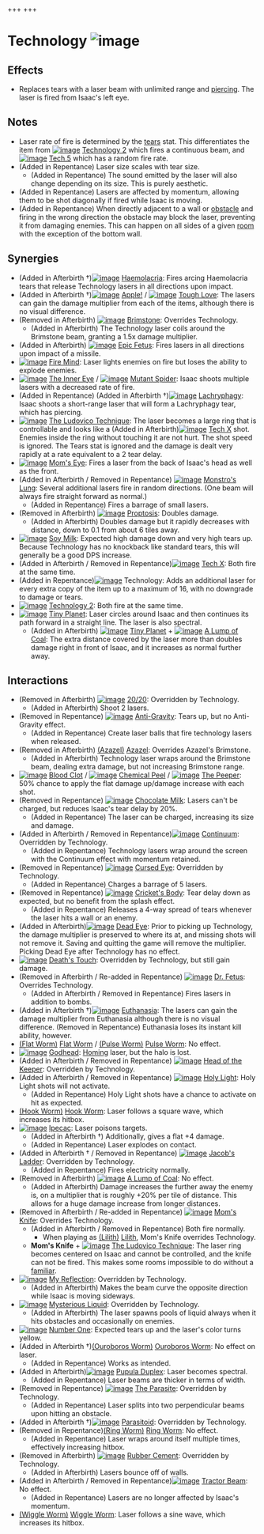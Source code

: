 +++
+++

 # Technology ![image](/image/Technology.png) 

Effects
---------


* Replaces tears with a laser beam with unlimited range and [piercing](/wiki/Piercing_tears "Piercing tears"). The laser is fired from Isaac's left eye.


Notes
-------


* Laser rate of fire is determined by the [tears](/wiki/Tears "Tears") stat. This differentiates the item from [![image](/image/Technology_2.png)](/wiki/Technology_2 "Technology 2") [Technology 2](/wiki/Technology_2 "Technology 2") which fires a continuous beam, and [![image](/image/Tech.5.png)](/wiki/Tech.5 "Tech.5") [Tech.5](/wiki/Tech.5 "Tech.5") which has a random fire rate.
* (Added in Repentance) Laser size scales with tear size.
	+ (Added in Repentance) The sound emitted by the laser will also change depending on its size. This is purely aesthetic.
* (Added in Repentance) Lasers are affected by momentum, allowing them to be shot diagonally if fired while Isaac is moving.
* (Added in Repentance) When directly adjacent to a wall or [obstacle](/wiki/Obstacles "Obstacles") and firing in the wrong direction the obstacle may block the laser, preventing it from damaging enemies. This can happen on all sides of a given [room](/wiki/Rooms "Rooms") with the exception of the bottom wall.


Synergies
-----------


* (Added in Afterbirth †)[![image](/image/Haemolacria.png)](/wiki/Haemolacria "Haemolacria") [Haemolacria](/wiki/Haemolacria "Haemolacria"): Fires arcing Haemolacria tears that release Technology lasers in all directions upon impact.
* (Added in Afterbirth †)[![image](/image/Apple!.png)](/wiki/Apple! "Apple!") [Apple!](/wiki/Apple! "Apple!") / [![image](/image/Tough_Love.png)](/wiki/Tough_Love "Tough Love") [Tough Love](/wiki/Tough_Love "Tough Love"): The lasers can gain the damage multiplier from each of the items, although there is no visual difference.
* (Removed in Afterbirth) [![image](/image/Brimstone.png)](/wiki/Brimstone "Brimstone") [Brimstone](/wiki/Brimstone "Brimstone"): Overrides Technology.
	+ (Added in Afterbirth) The Technology laser coils around the Brimstone beam, granting a 1.5x damage multiplier.
* (Added in Afterbirth) [![image](/image/Epic_Fetus.png)](/wiki/Epic_Fetus "Epic Fetus") [Epic Fetus](/wiki/Epic_Fetus "Epic Fetus"): Fires lasers in all directions upon impact of a missile.
* [![image](/image/Fire_Mind.png)](/wiki/Fire_Mind "Fire Mind") [Fire Mind](/wiki/Fire_Mind "Fire Mind"): Laser lights enemies on fire but loses the ability to explode enemies.
* [![image](/image/The_Inner_Eye.png)](/wiki/The_Inner_Eye "The Inner Eye") [The Inner Eye](/wiki/The_Inner_Eye "The Inner Eye") / [![image](/image/Mutant_Spider.png)](/wiki/Mutant_Spider "Mutant Spider") [Mutant Spider](/wiki/Mutant_Spider "Mutant Spider"): Isaac shoots multiple lasers with a decreased rate of fire.
* (Added in Repentance) (Added in Afterbirth †)[![image](/image/Lachryphagy.png)](/wiki/Lachryphagy "Lachryphagy") [Lachryphagy](/wiki/Lachryphagy "Lachryphagy"): Isaac shoots a short-range laser that will form a Lachryphagy tear, which has piercing.
* [![image](/image/The_Ludovico_Technique.png)](/wiki/The_Ludovico_Technique "The Ludovico Technique") [The Ludovico Technique](/wiki/The_Ludovico_Technique "The Ludovico Technique"): The laser becomes a large ring that is controllable and looks like a (Added in Afterbirth)[![image](/image/Tech_X.png)](/wiki/Tech_X "Tech X") [Tech X](/wiki/Tech_X "Tech X") shot. Enemies inside the ring without touching it are not hurt. The shot speed is ignored. The Tears stat is ignored and the damage is dealt very rapidly at a rate equivalent to a 2 tear delay.
* [![image](/image/Mom%27s_Eye.png)](/wiki/Mom%27s_Eye "Mom's Eye") [Mom's Eye](/wiki/Mom%27s_Eye "Mom's Eye"): Fires a laser from the back of Isaac's head as well as the front.
* (Added in Afterbirth / Removed in Repentance) [![image](/image/Monstro%27s_Lung.png)](/wiki/Monstro%27s_Lung "Monstro's Lung") [Monstro's Lung](/wiki/Monstro%27s_Lung "Monstro's Lung"): Several additional lasers fire in random directions. (One beam will always fire straight forward as normal.)
	+ (Added in Repentance) Fires a barrage of small lasers.
* (Removed in Afterbirth) [![image](/image/Proptosis.png)](/wiki/Proptosis "Proptosis") [Proptosis](/wiki/Proptosis "Proptosis"): Doubles damage.
	+ (Added in Afterbirth) Doubles damage but it rapidly decreases with distance, down to 0.1 from about 6 tiles away.
* [![image](/image/Soy_Milk.png)](/wiki/Soy_Milk "Soy Milk") [Soy Milk](/wiki/Soy_Milk "Soy Milk"): Expected high damage down and very high tears up. Because Technology has no knockback like standard tears, this will generally be a good DPS increase.
* (Added in Afterbirth / Removed in Repentance)[![image](/image/Tech_X.png)](/wiki/Tech_X "Tech X") [Tech X](/wiki/Tech_X "Tech X"): Both fire at the same time.
* (Added in Repentance)[![image](/image/Technology.png)](/wiki/Technology "Technology") Technology: Adds an additional laser for every extra copy of the item up to a maximum of 16, with no downgrade to damage or tears.
* [![image](/image/Technology_2.png)](/wiki/Technology_2 "Technology 2") [Technology 2](/wiki/Technology_2 "Technology 2"): Both fire at the same time.
* [![image](/image/Tiny_Planet.png)](/wiki/Tiny_Planet "Tiny Planet") [Tiny Planet](/wiki/Tiny_Planet "Tiny Planet"): Laser circles around Isaac and then continues its path forward in a straight line. The laser is also spectral.
	+ (Added in Afterbirth) [![image](/image/Tiny_Planet.png)](/wiki/Tiny_Planet "Tiny Planet") [Tiny Planet](/wiki/Tiny_Planet "Tiny Planet") + [![image](/image/A_Lump_of_Coal.png)](/wiki/A_Lump_of_Coal "A Lump of Coal") [A Lump of Coal](/wiki/A_Lump_of_Coal "A Lump of Coal"): The extra distance covered by the laser more than doubles damage right in front of Isaac, and it increases as normal further away.


Interactions
--------------


* (Removed in Afterbirth) [![image](/image/20/20.png)](/wiki/20/20 "20/20") [20/20](/wiki/20/20 "20/20"): Overridden by Technology.
	+ (Added in Afterbirth) Shoot 2 lasers.
* (Removed in Repentance) [![image](/image/Anti-Gravity.png)](/wiki/Anti-Gravity "Anti-Gravity") [Anti-Gravity](/wiki/Anti-Gravity "Anti-Gravity"): Tears up, but no Anti-Gravity effect.
	+ (Added in Repentance) Create laser balls that fire technology lasers when released.
* (Removed in Afterbirth)  [(Azazel)](/wiki/Azazel "Azazel") [Azazel](/wiki/Azazel "Azazel"): Overrides Azazel's Brimstone.
	+ (Added in Afterbirth) Technology laser wraps around the Brimstone beam, dealing extra damage, but not increasing Brimstone range.
* [![image](/image/Blood_Clot.png)](/wiki/Blood_Clot "Blood Clot") [Blood Clot](/wiki/Blood_Clot "Blood Clot") / [![image](/image/Chemical_Peel.png)](/wiki/Chemical_Peel "Chemical Peel") [Chemical Peel](/wiki/Chemical_Peel "Chemical Peel") / [![image](/image/The_Peeper.png)](/wiki/The_Peeper "The Peeper") [The Peeper](/wiki/The_Peeper "The Peeper"): 50% chance to apply the flat damage up/damage increase with each shot.
* (Removed in Repentance) [![image](/image/Chocolate_Milk.png)](/wiki/Chocolate_Milk "Chocolate Milk") [Chocolate Milk](/wiki/Chocolate_Milk "Chocolate Milk"): Lasers can't be charged, but reduces Isaac's tear delay by 20%.
	+ (Added in Repentance) The laser can be charged, increasing its size and damage.
* (Added in Afterbirth / Removed in Repentance)[![image](/image/Continuum.png)](/wiki/Continuum "Continuum") [Continuum](/wiki/Continuum "Continuum"): Overridden by Technology.
	+ (Added in Repentance) Technology lasers wrap around the screen with the Continuum effect with momentum retained.
* (Removed in Repentance) [![image](/image/Cursed_Eye.png)](/wiki/Cursed_Eye "Cursed Eye") [Cursed Eye](/wiki/Cursed_Eye "Cursed Eye"): Overridden by Technology.
	+ (Added in Repentance) Charges a barrage of 5 lasers.
* (Removed in Repentance) [![image](/image/Cricket%27s_Body.png)](/wiki/Cricket%27s_Body "Cricket's Body") [Cricket's Body](/wiki/Cricket%27s_Body "Cricket's Body"): Tear delay down as expected, but no benefit from the splash effect.
	+ (Added in Repentance) Releases a 4-way spread of tears whenever the laser hits a wall or an enemy.
* (Added in Afterbirth)[![image](/image/Dead_Eye.png)](/wiki/Dead_Eye "Dead Eye") [Dead Eye](/wiki/Dead_Eye "Dead Eye"): Prior to picking up Technology, the damage multiplier is preserved to where its at, and missing shots will not remove it. Saving and quitting the game will remove the multiplier. Picking Dead Eye after Technology has no effect.
* [![image](/image/Death%27s_Touch.png)](/wiki/Death%27s_Touch "Death's Touch") [Death's Touch](/wiki/Death%27s_Touch "Death's Touch"): Overridden by Technology, but still gain damage.
* (Removed in Afterbirth / Re-added in Repentance) [![image](/image/Dr._Fetus.png)](/wiki/Dr._Fetus "Dr. Fetus") [Dr. Fetus](/wiki/Dr._Fetus "Dr. Fetus"): Overrides Technology.
	+ (Added in Afterbirth / Removed in Repentance) Fires lasers in addition to bombs.
* (Added in Afterbirth †)[![image](/image/Euthanasia.png)](/wiki/Euthanasia "Euthanasia") [Euthanasia](/wiki/Euthanasia "Euthanasia"): The lasers can gain the damage multiplier from Euthanasia although there is no visual difference. (Removed in Repentance) Euthanasia loses its instant kill ability, however.
* [(Flat Worm)](/wiki/Flat_Worm "Flat Worm") [Flat Worm](/wiki/Flat_Worm "Flat Worm") / [(Pulse Worm)](/wiki/Pulse_Worm "Pulse Worm") [Pulse Worm](/wiki/Pulse_Worm "Pulse Worm"): No effect.
* [![image](/image/Godhead.png)](/wiki/Godhead "Godhead") [Godhead](/wiki/Godhead "Godhead"): [Homing](/wiki/Homing_tears "Homing tears") laser, but the halo is lost.
* (Added in Afterbirth / Removed in Repentance) [![image](/image/Head_of_the_Keeper.png)](/wiki/Head_of_the_Keeper "Head of the Keeper") [Head of the Keeper](/wiki/Head_of_the_Keeper "Head of the Keeper"): Overridden by Technology.
* (Added in Afterbirth / Removed in Repentance) [![image](/image/Holy_Light.png)](/wiki/Holy_Light "Holy Light") [Holy Light](/wiki/Holy_Light "Holy Light"): Holy Light shots will not activate.
	+ (Added in Repentance) Holy Light shots have a chance to activate on hit as expected.
* [(Hook Worm)](/wiki/Hook_Worm "Hook Worm") [Hook Worm](/wiki/Hook_Worm "Hook Worm"): Laser follows a square wave, which increases its hitbox.
* [![image](/image/Ipecac.png)](/wiki/Ipecac "Ipecac") [Ipecac](/wiki/Ipecac "Ipecac"): Laser poisons targets.
	+ (Added in Afterbirth †) Additionally, gives a flat +4 damage.
	+ (Added in Repentance) Laser explodes on contact.
* (Added in Afterbirth † / Removed in Repentance) [![image](/image/Jacob%27s_Ladder.png)](/wiki/Jacob%27s_Ladder "Jacob's Ladder") [Jacob's Ladder](/wiki/Jacob%27s_Ladder "Jacob's Ladder"): Overridden by Technology.
	+ (Added in Repentance) Fires electricity normally.
* (Removed in Afterbirth) [![image](/image/A_Lump_of_Coal.png)](/wiki/A_Lump_of_Coal "A Lump of Coal") [A Lump of Coal](/wiki/A_Lump_of_Coal "A Lump of Coal"): No effect.
	+ (Added in Afterbirth) Damage increases the further away the enemy is, on a multiplier that is roughly +20% per tile of distance. This allows for a huge damage increase from longer distances.
* (Removed in Afterbirth / Re-added in Repentance) [![image](/image/Mom%27s_Knife.png)](/wiki/Mom%27s_Knife "Mom's Knife") [Mom's Knife](/wiki/Mom%27s_Knife "Mom's Knife"): Overrides Technology.
	+ (Added in Afterbirth / Removed in Repentance) Both fire normally.
		- When playing as  [(Lilith)](/wiki/Lilith "Lilith") [Lilith](/wiki/Lilith "Lilith"), Mom's Knife overrides Technology.
	+ **Mom's Knife** + [![image](/image/The_Ludovico_Technique.png)](/wiki/The_Ludovico_Technique "The Ludovico Technique") [The Ludovico Technique](/wiki/The_Ludovico_Technique "The Ludovico Technique"): The laser ring becomes centered on Isaac and cannot be controlled, and the knife can not be fired. This makes some rooms impossible to do without a [familiar](/wiki/Familiar "Familiar").
* [![image](/image/My_Reflection.png)](/wiki/My_Reflection "My Reflection") [My Reflection](/wiki/My_Reflection "My Reflection"): Overridden by Technology.
	+ (Added in Afterbirth) Makes the beam curve the opposite direction while Isaac is moving sideways.
* [![image](/image/Mysterious_Liquid.png)](/wiki/Mysterious_Liquid "Mysterious Liquid") [Mysterious Liquid](/wiki/Mysterious_Liquid "Mysterious Liquid"): Overridden by Technology.
	+ (Added in Afterbirth) The laser spawns pools of liquid always when it hits obstacles and occasionally on enemies.
* [![image](/image/Number_One.png)](/wiki/Number_One "Number One") [Number One](/wiki/Number_One "Number One"): Expected tears up and the laser's color turns yellow.
* (Added in Afterbirth †)[(Ouroboros Worm)](/wiki/Ouroboros_Worm "Ouroboros Worm") [Ouroboros Worm](/wiki/Ouroboros_Worm "Ouroboros Worm"): No effect on laser.
	+ (Added in Repentance) Works as intended.
* (Added in Afterbirth)[![image](/image/Pupula_Duplex.png)](/wiki/Pupula_Duplex "Pupula Duplex") [Pupula Duplex](/wiki/Pupula_Duplex "Pupula Duplex"): Laser becomes spectral.
	+ (Added in Repentance) Laser beams are thicker in terms of width.
* (Removed in Repentance) [![image](/image/The_Parasite.png)](/wiki/The_Parasite "The Parasite") [The Parasite](/wiki/The_Parasite "The Parasite"): Overridden by Technology.
	+ (Added in Repentance) Laser splits into two perpendicular beams upon hitting an obstacle.
* (Added in Afterbirth †)[![image](/image/Parasitoid.png)](/wiki/Parasitoid "Parasitoid") [Parasitoid](/wiki/Parasitoid "Parasitoid"): Overridden by Technology.
* (Removed in Repentance)[(Ring Worm)](/wiki/Ring_Worm "Ring Worm") [Ring Worm](/wiki/Ring_Worm "Ring Worm"): No effect.
	+ (Added in Repentance) Laser wraps around itself multiple times, effectively increasing hitbox.
* (Removed in Afterbirth) [![image](/image/Rubber_Cement.png)](/wiki/Rubber_Cement "Rubber Cement") [Rubber Cement](/wiki/Rubber_Cement "Rubber Cement"): Overridden by Technology.
	+ (Added in Afterbirth) Lasers bounce off of walls.
* (Added in Afterbirth / Removed in Repentance)[![image](/image/Tractor_Beam.png)](/wiki/Tractor_Beam "Tractor Beam") [Tractor Beam](/wiki/Tractor_Beam "Tractor Beam"): No effect.
	+ (Added in Repentance) Lasers are no longer affected by Isaac's momentum.
* [(Wiggle Worm)](/wiki/Wiggle_Worm "Wiggle Worm") [Wiggle Worm](/wiki/Wiggle_Worm "Wiggle Worm"): Laser follows a sine wave, which increases its hitbox.



